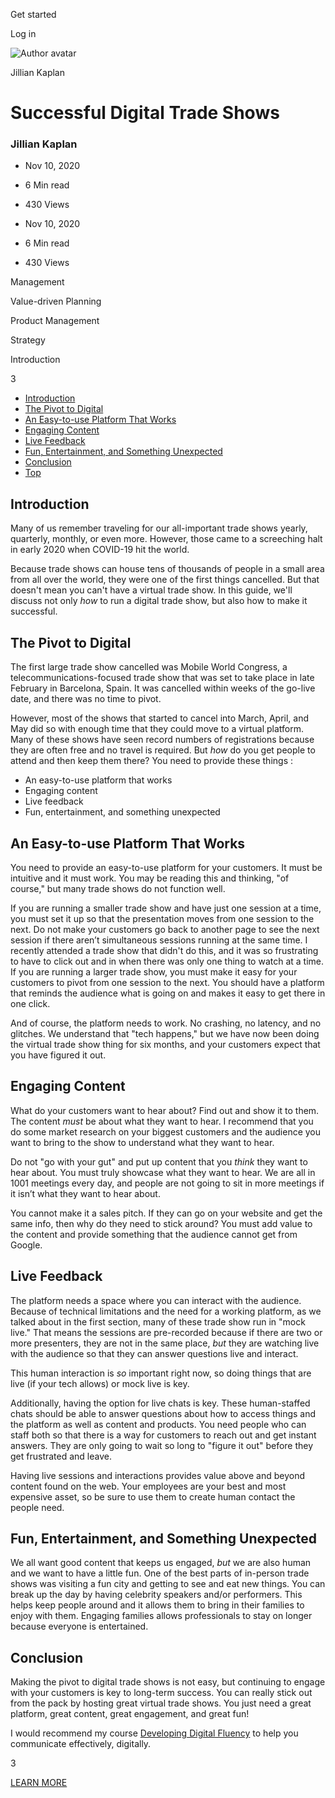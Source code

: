 <span data-css-15b13by="" aria-hidden="false">Get started</span>

<span data-css-15b13by="" aria-hidden="false">Log in</span>

<img src="../../pluralsight.imgix.net/author/lg/99a500ba-46c4-476e-a0f9-0db012125da9.jpg" alt="Author avatar" class="jsx-3841407315" />

Jillian Kaplan

Successful Digital Trade Shows
==============================

### Jillian Kaplan

-   Nov 10, 2020
-   6 Min read
-   430 Views

-   Nov 10, 2020
-   <span class="jsx-3759398792" itemprop="timeRequired">6 Min</span> read
-   430 Views

<span class="jsx-3759398792"></span>

<span data-css-1997kh1="">Management</span>

<span class="jsx-3759398792"></span>

<span data-css-1997kh1="">Value-driven Planning</span>

<span class="jsx-3759398792"></span>

<span data-css-1997kh1="">Product Management</span>

<span class="jsx-3759398792"></span>

<span data-css-1997kh1="">Strategy</span>

Introduction

3

-   <a href="#module-introduction" class="menu-link">Introduction</a>
-   <a href="#module-thepivottodigital" class="menu-link">The Pivot to Digital</a>
-   <a href="#module-aneasytouseplatformthatworks" class="menu-link">An Easy-to-use Platform That Works</a>
-   <a href="#module-engagingcontent" class="menu-link">Engaging Content</a>
-   <a href="#module-livefeedback" class="menu-link">Live Feedback</a>
-   <a href="#module-funentertainmentandsomethingunexpected" class="menu-link">Fun, Entertainment, and Something Unexpected</a>
-   <a href="#module-conclusion" class="menu-link">Conclusion</a>
-   <a href="#top" class="menu-link">Top</a>

Introduction
------------

Many of us remember traveling for our all-important trade shows yearly, quarterly, monthly, or even more. However, those came to a screeching halt in early 2020 when COVID-19 hit the world.

Because trade shows can house tens of thousands of people in a small area from all over the world, they were one of the first things cancelled. But that doesn't mean you can't have a virtual trade show. In this guide, we'll discuss not only *how* to run a digital trade show, but also how to make it successful.

The Pivot to Digital
--------------------

The first large trade show cancelled was Mobile World Congress, a telecommunications-focused trade show that was set to take place in late February in Barcelona, Spain. It was cancelled within weeks of the go-live date, and there was no time to pivot.

However, most of the shows that started to cancel into March, April, and May did so with enough time that they could move to a virtual platform. Many of these shows have seen record numbers of registrations because they are often free and no travel is required. But *how* do you get people to attend and then keep them there? You need to provide these things :

-   An easy-to-use platform that works
-   Engaging content
-   Live feedback
-   Fun, entertainment, and something unexpected

An Easy-to-use Platform That Works
----------------------------------

You need to provide an easy-to-use platform for your customers. It must be intuitive and it must work. You may be reading this and thinking, "of course," but many trade shows do not function well.

If you are running a smaller trade show and have just one session at a time, you must set it up so that the presentation moves from one session to the next. Do not make your customers go back to another page to see the next session if there aren’t simultaneous sessions running at the same time. I recently attended a trade show that didn't do this, and it was so frustrating to have to click out and in when there was only one thing to watch at a time. If you are running a larger trade show, you must make it easy for your customers to pivot from one session to the next. You should have a platform that reminds the audience what is going on and makes it easy to get there in one click.

And of course, the platform needs to work. No crashing, no latency, and no glitches. We understand that "tech happens," but we have now been doing the virtual trade show thing for six months, and your customers expect that you have figured it out.

Engaging Content
----------------

What do your customers want to hear about? Find out and show it to them. The content *must* be about what they want to hear. I recommend that you do some market research on your biggest customers and the audience you want to bring to the show to understand what they want to hear.

Do not "go with your gut" and put up content that you *think* they want to hear about. You must truly showcase what they want to hear. We are all in 1001 meetings every day, and people are not going to sit in more meetings if it isn’t what they want to hear about.

You cannot make it a sales pitch. If they can go on your website and get the same info, then why do they need to stick around? You must add value to the content and provide something that the audience cannot get from Google.

Live Feedback
-------------

The platform needs a space where you can interact with the audience. Because of technical limitations and the need for a working platform, as we talked about in the first section, many of these trade show run in "mock live." That means the sessions are pre-recorded because if there are two or more presenters, they are not in the same place, *but* they are watching live with the audience so that they can answer questions live and interact.

This human interaction is *so* important right now, so doing things that are live (if your tech allows) or mock live is key.

Additionally, having the option for live chats is key. These human-staffed chats should be able to answer questions about how to access things and the platform as well as content and products. You need people who can staff both so that there is a way for customers to reach out and get instant answers. They are only going to wait so long to "figure it out" before they get frustrated and leave.

Having live sessions and interactions provides value above and beyond content found on the web. Your employees are your best and most expensive asset, so be sure to use them to create human contact the people need.

Fun, Entertainment, and Something Unexpected
--------------------------------------------

We all want good content that keeps us engaged, *but* we are also human and we want to have a little fun. One of the best parts of in-person trade shows was visiting a fun city and getting to see and eat new things. You can break up the day by having celebrity speakers and/or performers. This helps keep people around and it allows them to bring in their families to enjoy with them. Engaging families allows professionals to stay on longer because everyone is entertained.

Conclusion
----------

Making the pivot to digital trade shows is not easy, but continuing to engage with your customers is key to long-term success. You can really stick out from the pack by hosting great virtual trade shows. You just need a great platform, great content, great engagement, and great fun!

I would recommend my course [Developing Digital Fluency](https://www.pluralsight.com/courses/developing-digital-fluency) to help you communicate effectively, digitally.

3

[<span data-css-15b13by="" aria-hidden="false">LEARN MORE</span>](https://www.pluralsight.com/product/paths)
